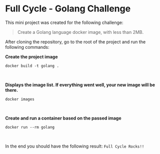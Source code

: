 # Full Cycle - Golang Challenge

This mini project was created for the following challenge:

>Create a Golang language docker image, with less than 2MB.

After cloning the repository, go to the root of the project and run the following commands:

**Create the project image**
```
docker build -t golang .
```

</br>

**Displays the image list. If everything went well, your new image will be there.**
```
docker images
```

</br>

**Create and run a container based on the passed image**
```
docker run --rm golang
```

</br>

In the end you should have the following result: `Full Cycle Rocks!!`
